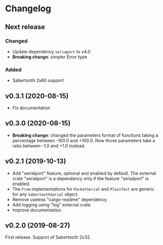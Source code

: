# Changelog

## Next release
### Changed
- Update dependency `seriaport` to v4.0
- **Breaking change**: simpler Error type

### Added
- Sabertooth 2x60 support

## v0.3.1 (2020-08-15)
- Fix documentation

## v0.3.0 (2020-08-15)
- **Breaking change**: changed the parameters format of functions taking a
  percentage between -100.0 and +100.0. Now those parameters take a ratio
  between -1.0 and +1.0 instead.

## v0.2.1 (2019-10-13)
- Add "serialport" feature, optional and enabled by default. The external crate
  "serialport" is a dependency only if the feature "serialport" is enabled.
- The `From` implementations for `PacketSerial` and `PlainText` are generic for
  any `SabertoothSerial` object.
- Remove useless "cargo-readme" dependency.
- Add logging using "log" external crate.
- Improve documentation.

## v0.2.0 (2019-08-27)
First release. Support of Sabertooth 2x32.
